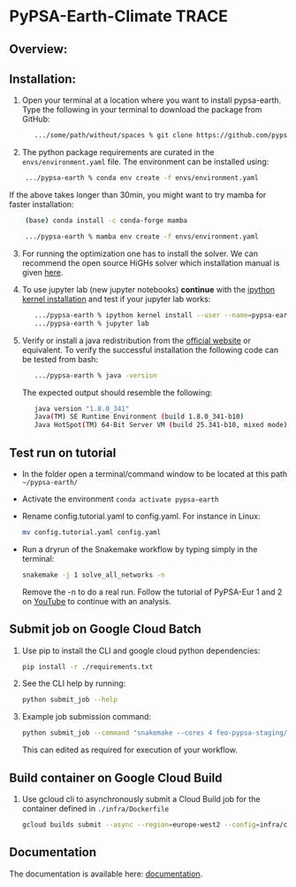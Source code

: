 # PyPSA-Earth-Climate TRACE

## Overview:

## Installation:

1. Open your terminal at a location where you want to install pypsa-earth. Type the following in your terminal to download the package from GitHub:

   ```bash
      .../some/path/without/spaces % git clone https://github.com/pypsa-meets-earth/pypsa-earth.git
   ```
2. The python package requirements are curated in the `envs/environment.yaml` file.
   The environment can be installed using:

```bash
    .../pypsa-earth % conda env create -f envs/environment.yaml
```

   If the above takes longer than 30min, you might want to try mamba for faster installation:

```bash
    (base) conda install -c conda-forge mamba

    .../pypsa-earth % mamba env create -f envs/environment.yaml
```

3. For running the optimization one has to install the solver. We can recommend the open source HiGHs solver which installation manual is given [here](https://github.com/PyPSA/PyPSA/blob/633669d3f940ea256fb0a2313c7a499cbe0122a5/pypsa/linopt.py#L608-L632).
4. To use jupyter lab (new jupyter notebooks) **continue** with the [ipython kernel installation](http://echrislynch.com/2019/02/01/adding-an-environment-to-jupyter-notebooks/) and test if your jupyter lab works:

   ```bash
      .../pypsa-earth % ipython kernel install --user --name=pypsa-earth
      .../pypsa-earth % jupyter lab
   ```
5. Verify or install a java redistribution from the [official website](https://www.oracle.com/java/technologies/downloads/) or equivalent.
   To verify the successful installation the following code can be tested from bash:

   ```bash
      .../pypsa-earth % java -version
   ```

   The expected output should resemble the following:

   ```bash
      java version "1.8.0_341"
      Java(TM) SE Runtime Environment (build 1.8.0_341-b10)
      Java HotSpot(TM) 64-Bit Server VM (build 25.341-b10, mixed mode)
   ```

## Test run on tutorial

- In the folder open a terminal/command window to be located at this path `~/pypsa-earth/`
- Activate the environment `conda activate pypsa-earth`
- Rename config.tutorial.yaml to config.yaml. For instance in Linux:
  ```bash
  mv config.tutorial.yaml config.yaml
  ```
- Run a dryrun of the Snakemake workflow by typing simply in the terminal:
  ```bash
  snakemake -j 1 solve_all_networks -n
  ```

  Remove the -n to do a real run. Follow the tutorial of PyPSA-Eur 1 and 2 on [YouTube](https://www.youtube.com/watch?v=ty47YU1_eeQ) to continue with an analysis.


## Submit job on Google Cloud Batch

1. Use pip to install the CLI and google cloud python dependencies:

   ```bash
   pip install -r ./requirements.txt
   ```

2. See the CLI help by running:

   ```bash
   python submit_job --help
   ```

3. Example job submission command:

   ```bash
   python submit_job --command "snakemake --cores 4 feo-pypsa-staging/networks/SN/elec_s_1_ec_lcopt_1H.nc --configfile /mnt/disks/gcs/country_configs/config.SN.yaml" --image "europe-west2-docker.pkg.dev/tz-feo-staging/feo-pypsa/pypsa-earth-image" --image-tag "latest" --gcs-bucket-path "feo-pypsa-staging" --config-file ./country_configs/config.SN.yaml --project-id "tz-feo-staging" --region "europe-west2" --machine-type "n1-standard-4"
   ```

   This can edited as required for execution of your workflow.

## Build container on Google Cloud Build

1. Use gcloud cli to asynchronously submit a Cloud Build job for the container defined in `./infra/Dockerfile`

   ```bash
   gcloud builds submit --async --region=europe-west2 --config=infra/cloudbuild.yaml
   ```

## Documentation

The documentation is available here: [documentation](https://pypsa-earth.readthedocs.io/en/latest/index.html).
